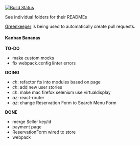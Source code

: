[![Build Status](https://travis-ci.org/conradho/examplejs.svg?branch=master)](https://travis-ci.org/conradho/examplejs)

See individual folders for their READMEs


[Greenkeeper](https://greenkeeper.io/) is being used to automatically create pull requests.


#### Kanban Bananas
**TO-DO**
- make custom mocks
- fix webpack.config linter errors

**DOING**
- _ch_: refactor fts into modules based on page
- _ch_: add new user stories
- _ch_: make mac firefox selenium use virtualdisplay
- _az_: react-router
- _az_: change Reservation Form to Search Menu Form


**DONE**
- merge Seller key/id  
- payment page
- ReservationForm wired to store 
- webpack
